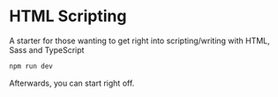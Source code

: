 # HTML Scripting
A starter for those wanting to get right into scripting/writing with HTML, Sass and TypeScript

```bash
npm run dev
```


Afterwards, you can start right off.
